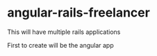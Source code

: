 # angular-rails-freelancer


This will have multiple rails applications 


First to create will be the angular app